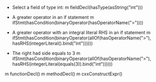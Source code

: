 * Select a field of type int:
m fieldDecl(hasType(asString("int")))

* A greater operator in an if statement
m ifStmt(hasCondition(binaryOperator(hasOperatorName(">"))))

* A greater operator with an integral literal RHS in an if statement
m ifStmt(hasCondition(binaryOperator(allOf(hasOperatorName(">"), hasRHS(integerLiteral().bind("int"))))))

* The right had side equals to 3
m ifStmt(hasCondition(binaryOperator(allOf(hasOperatorName(">"), hasRHS(integerLiteral(equals(3)).bind("int"))))))

m functionDecl()
m methodDecl()
m cxxConstructExpr()